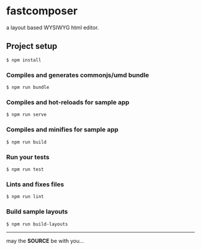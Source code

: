 fastcomposer
============

a layout based WYSIWYG html editor.

## Project setup

```console
$ npm install
```

### Compiles and generates commonjs/umd bundle

```console
$ npm run bundle
```

### Compiles and hot-reloads for sample app

```console
$ npm run serve
```

### Compiles and minifies for sample app

```console
$ npm run build
```

### Run your tests

```console
$ npm run test
```

### Lints and fixes files

```console
$ npm run lint
```

### Build **sample** layouts

```console
$ npm run build-layouts
```

---

may the **SOURCE** be with you...
